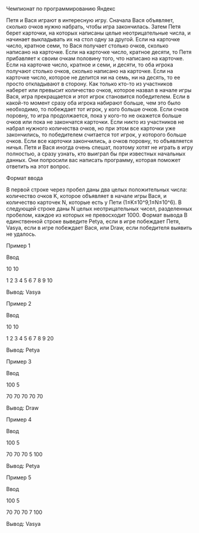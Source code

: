 Чемпионат по программированию Яндекс

Петя и Вася играют в интересную игру. Сначала Вася объявляет, сколько очков нужно набрать, чтобы игра закончилась. Затем Петя берет карточки, на которых написаны целые неотрицательные числа, и начинает выкладывать их на стол одну за другой. Если на карточке число, кратное семи, то Вася получает столько очков, сколько написано на карточке. Если на карточке число, кратное десяти, то Петя прибавляет к своим очкам половину того, что написано на карточке. Если на карточке число, кратное и семи, и десяти, то оба игрока получают столько очков, сколько написано на карточке. Если на карточке число, которое не делится ни на семь, ни на десять, то ее просто откладывают в сторону.
Как только кто-то из участников наберет или превысит количество очков, которое назвал в начале игры Вася, игра прекращается и этот игрок становится победителем. Если в какой-то момент сразу оба игрока набирают больше, чем это было необходимо, то побеждает тот игрок, у кого больше очков. Если очков поровну, то игра продолжается, пока у кого-то не окажется больше очков или пока не закончатся карточки. Если никто из участников не набрал нужного количества очков, но при этом все карточки уже закончились, то победителем считается тот игрок, у которого больше очков. Если все карточки закончились, а очков поровну, то объявляется ничья.
Петя и Вася иногда очень спешат, поэтому хотят не играть в игру полностью, а сразу узнать, кто выиграл бы при известных начальных данных. Они попросили вас написать программу, которая поможет ответить на этот вопрос.

Формат ввода

В первой строке через пробел даны два целых положительных числа: количество очков K, которое объявляет в начале игры Вася, и количество карточек N, которые есть у Пети (1≤K≤10^9,1≤N≤10^6). 
В следующей строке даны N целых неотрицательных чисел, разделенных пробелом, каждое из которых не превосходит 1000.
Формат вывода
В единственной строке выведите Petya, если в игре побеждает Петя, Vasya, если в игре побеждает Вася, или Draw, если победителя выявить не удалось.

Пример 1

Ввод

10 10

1 2 3 4 5 6 7 8 9 10

Вывод: Vasya


Пример 2

Ввод

10 10

1 2 3 4 5 6 7 8 9 20

Вывод: Petya


Пример 3

Ввод

100 5

70 70 70 70 70

Вывод: Draw


Пример 4

Ввод

100 5

70 70 70 5 100

Вывод: Petya


Пример 5

Ввод

100 5

70 70 70 7 100

Вывод: Vasya
